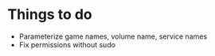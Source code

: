# Things to do

- Parameterize game names, volume name, service names
- Fix permissions without sudo

